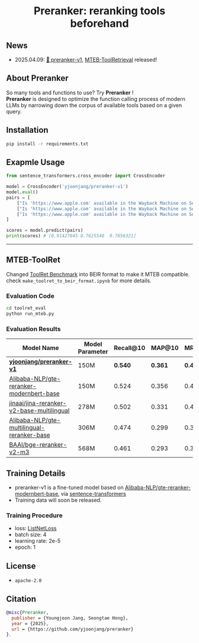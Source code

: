 <h1 align="center">Preranker: reranking tools beforehand</h1> 

## News
- 2025.04.09: [🤗 preranker-v1](https://huggingface.co/yjoonjang/preranker-v1), [MTEB-ToolRetrieval](https://github.com/yjoonjang/preranker?tab=readme-ov-file#MTEB-ToolRet) released!

## About Preranker
So many tools and functions to use? Try **Preranker** ! <br>
**Preranker** is designed to optimize the function calling process of modern LLMs by narrowing down the corpus of available tools based on a given query.

## Installation
```bash
pip install -r requirements.txt
```

## Exapmle Usage
```python
from sentence_transformers.cross_encoder import CrossEncoder

model = CrossEncoder('yjoonjang/preranker-v1')
model.eval()
pairs = [
    ["Is 'https://www.apple.com' available in the Wayback Machine on September 9, 2015?", "{'name': 'availability', 'description': 'Checks if a given URL is archived and currently accessible in the Wayback Machine.', 'parameters': {'url': {'description': 'The URL to check for availability in the Wayback Machine.', 'type': 'str', 'default': 'http://mashape.com'}, 'timestamp': {'description': \"The timestamp to look up in Wayback. If not specified, the most recent available capture is returned. The format of the timestamp is 1-14 digits (YYYYMMDDhhmmss). Defaults to '20090101'.\", 'type': 'str, optional', 'default': '20090101'}, 'callback': {'description': 'An optional callback to produce a JSONP response. Defaults to None.', 'type': 'str, optional', 'default': ''}}}"],
    ["Is 'https://www.apple.com' available in the Wayback Machine on September 9, 2015?", "{'name': 'top_grossing_mac_apps', 'description': 'Fetches a list of the top-grossing Mac apps from the App Store.', 'parameters': {'category': {'description': \"The category ID for the apps to be fetched. Defaults to '6016' (general category).\", 'type': 'str', 'default': '6016'}, 'country': {'description': \"The country code for the App Store. Defaults to 'us'.\", 'type': 'str', 'default': 'us'}, 'lang': {'description': \"The language code for the results. Defaults to 'en'.\", 'type': 'str', 'default': 'en'}, 'num': {'description': 'The number of results to return. Defaults to 100. Maximum allowed value is 200.', 'type': 'int', 'default': '100'}}}"],
	["Is 'https://www.apple.com' available in the Wayback Machine on September 9, 2015?", "{'name': 'top_paid_mac_apps', 'description': 'Retrieves a list of the top paid Mac apps from the App Store.', 'parameters': {'category': {'description': \"Category of the apps to retrieve. Default is '6016'.\", 'type': 'str', 'default': '6016'}, 'country': {'description': \"Country code to filter the app results. Default is 'us'.\", 'type': 'str', 'default': 'us'}, 'lang': {'description': \"Language code for the results. Default is 'en'.\", 'type': 'str', 'default': 'en'}, 'num': {'description': 'Number of results to return. Default is 100. Maximum is 200.', 'type': 'int', 'default': '100'}}}",]
]

scores = model.predict(pairs)
print(scores) # [0.91427845 0.7625548  0.7656321]
```

---


## MTEB-ToolRet
Changed [ToolRet Benchmark](https://github.com/mangopy/tool-retrieval-benchmark) into BEIR format to make it MTEB compatible. check `make_toolret_to_beir_format.ipynb` for more details.

### Evaluation Code
```bash
cd toolret_eval
python run_mteb.py
```

### Evaluation Results

| Model Name | Model Parameter | Recall@10 | MAP@10 | MRR@10 | Precision@10 | NDCG@10 |
|--------|--------|-----------|--------|--------|--------------|---------|
| **[yjoonjang/preranker-v1](https://huggingface.co/yjoonjang/preranker-v1)** | 150M | **0.540** | **0.361** | **0.462** | **0.088** | **0.428** |
| [Alibaba-NLP/gte-reranker-modernbert-base](https://huggingface.co/Alibaba-NLP/gte-reranker-modernbert-base) | 150M | 0.524 | 0.356 | 0.454 | 0.086 | 0.422 |
| [jinaai/jina-reranker-v2-base-multilingual](https://huggingface.co/jinaai/jina-reranker-v2-base-multilingual) | 278M | 0.502 | 0.331 | 0.414 | 0.083 | 0.395 |
| [Alibaba-NLP/gte-multilingual-reranker-base](https://huggingface.co/Alibaba-NLP/gte-multilingual-reranker-base) | 306M | 0.474 | 0.299 | 0.383 | 0.078 | 0.363 |
| [BAAI/bge-reranker-v2-m3](https://huggingface.co/BAAI/bge-reranker-v2-m3) | 568M | 0.461 | 0.293 | 0.370 | 0.076 | 0.355 |

## Training Details
- preranker-v1 is a fine-tuned model based on [Alibaba-NLP/gte-reranker-modernbert-base](https://huggingface.co/Alibaba-NLP/gte-reranker-modernbert-base), via [sentence-transformers](https://sbert.net/)
- Training data will soon be released.

### Training Procedure
- loss: [ListNetLoss](https://sbert.net/docs/package_reference/cross_encoder/losses.html#listnetloss)
- batch size: 4
- learning rate: 2e-5
- epoch: 1

## License
- `apache-2.0`

## Citation
```bibtex
@misc{Preranker,
  publisher = {Youngjoon Jang, Seongtae Hong},
  year = {2025},
  url = {https://github.com/yjoonjang/preranker}
},
```